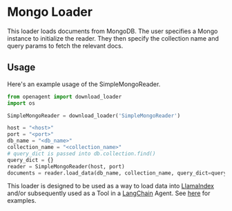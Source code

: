 # Mongo Loader

This loader loads documents from MongoDB. The user specifies a Mongo instance to
initialize the reader. They then specify the collection name and query params to
fetch the relevant docs.

## Usage

Here's an example usage of the SimpleMongoReader.

```python
from openagent import download_loader
import os

SimpleMongoReader = download_loader('SimpleMongoReader')

host = "<host>"
port = "<port>"
db_name = "<db_name>"
collection_name = "<collection_name>"
# query_dict is passed into db.collection.find()
query_dict = {}
reader = SimpleMongoReader(host, port)
documents = reader.load_data(db_name, collection_name, query_dict=query_dict)
```

This loader is designed to be used as a way to load data into [LlamaIndex](https://github.com/jerryjliu/gpt_index/tree/main/gpt_index) and/or subsequently used as a Tool in a [LangChain](https://github.com/hwchase17/langchain) Agent. See [here](https://github.com/emptycrown/llama-hub/tree/main) for examples.
